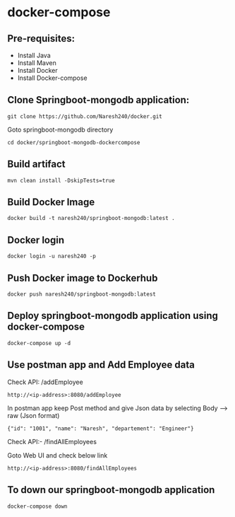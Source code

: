 # docker-compose

Pre-requisites:
---------
  - Install Java
  - Install Maven
  - Install Docker
  - Install Docker-compose
 
Clone Springboot-mongodb application:
--------
  
    git clone https://github.com/Naresh240/docker.git

Goto springboot-mongodb directory
    
    cd docker/springboot-mongodb-dockercompose
Build artifact
-------
    mvn clean install -DskipTests=true
 
Build Docker Image
-----
    docker build -t naresh240/springboot-mongodb:latest .
Docker login
-----
    docker login -u naresh240 -p
Push Docker image to Dockerhub
--------
    docker push naresh240/springboot-mongodb:latest
Deploy springboot-mongodb application using docker-compose
------------
    docker-compose up -d
Use postman app and Add Employee data
----------
Check API: /addEmployee

    http://<ip-address>:8080/addEmployee
  
In postman app keep Post method and give Json data by selecting Body --> raw (Json format)

    {"id": "1001", "name": "Naresh", "departement": "Engineer"}
    
Check API:- /findAllEmployees

Goto Web UI and check below link

    http://<ip-address>:8080/findAllEmployees
    
To down our springboot-mongodb application
-----------
    docker-compose down
